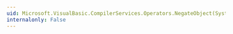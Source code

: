 ```yaml
---
uid: Microsoft.VisualBasic.CompilerServices.Operators.NegateObject(System.Object)
internalonly: False
---
```

